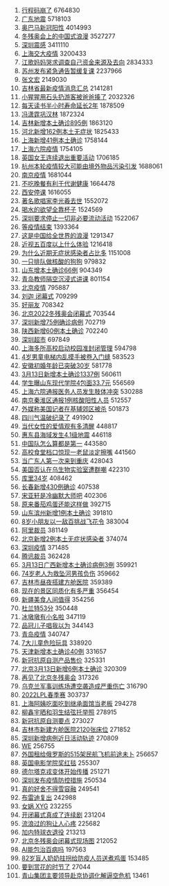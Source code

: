 1. [行程码崩了](https://s.weibo.com//weibo?q=%23%E8%A1%8C%E7%A8%8B%E7%A0%81%E5%B4%A9%E4%BA%86%23&Refer=top) 6764830
2. [广东地震](https://s.weibo.com//weibo?q=%23%E5%B9%BF%E4%B8%9C%E5%9C%B0%E9%9C%87%23&Refer=top) 5718103
3. [奥巴马新冠阳性](https://s.weibo.com//weibo?q=%23%E5%A5%A5%E5%B7%B4%E9%A9%AC%E6%96%B0%E5%86%A0%E9%98%B3%E6%80%A7%23&Refer=top) 4014993
4. [冬残奥会上的中国式浪漫](https://s.weibo.com//weibo?q=%23%E5%86%AC%E6%AE%8B%E5%A5%A5%E4%BC%9A%E4%B8%8A%E7%9A%84%E4%B8%AD%E5%9B%BD%E5%BC%8F%E6%B5%AA%E6%BC%AB%23&Refer=top) 3527277
5. [深圳震感](https://s.weibo.com//weibo?q=%23%E6%B7%B1%E5%9C%B3%E9%9C%87%E6%84%9F%23&Refer=top) 3411110
6. [上海交大疫情](https://s.weibo.com//weibo?q=%23%E4%B8%8A%E6%B5%B7%E4%BA%A4%E5%A4%A7%E7%96%AB%E6%83%85%23&Refer=top) 3200433
7. [江歌妈妈哭求调查自己资金来源及去向](https://s.weibo.com//weibo?q=%23%E6%B1%9F%E6%AD%8C%E5%A6%88%E5%A6%88%E5%93%AD%E6%B1%82%E8%B0%83%E6%9F%A5%E8%87%AA%E5%B7%B1%E8%B5%84%E9%87%91%E6%9D%A5%E6%BA%90%E5%8F%8A%E5%8E%BB%E5%90%91%23&Refer=top) 2834333
8. [苏州发布紧急通告暂缓复课](https://s.weibo.com//weibo?q=%23%E8%8B%8F%E5%B7%9E%E5%8F%91%E5%B8%83%E7%B4%A7%E6%80%A5%E9%80%9A%E5%91%8A%E6%9A%82%E7%BC%93%E5%A4%8D%E8%AF%BE%23&Refer=top) 2237966
9. [张文宏](https://s.weibo.com//weibo?q=%E5%BC%A0%E6%96%87%E5%AE%8F&Refer=top) 2149030
10. [吉林省最新疫情消息汇总](https://s.weibo.com//weibo?q=%23%E5%90%89%E6%9E%97%E7%9C%81%E6%9C%80%E6%96%B0%E7%96%AB%E6%83%85%E6%B6%88%E6%81%AF%E6%B1%87%E6%80%BB%23&Refer=top) 2141281
11. [小猩猩用石头扔游客被爸爸揍了](https://s.weibo.com//weibo?q=%23%E5%B0%8F%E7%8C%A9%E7%8C%A9%E7%94%A8%E7%9F%B3%E5%A4%B4%E6%89%94%E6%B8%B8%E5%AE%A2%E8%A2%AB%E7%88%B8%E7%88%B8%E6%8F%8D%E4%BA%86%23&Refer=top) 2032326
12. [每天读书半小时寿命延长2年](https://s.weibo.com//weibo?q=%23%E6%AF%8F%E5%A4%A9%E8%AF%BB%E4%B9%A6%E5%8D%8A%E5%B0%8F%E6%97%B6%E5%AF%BF%E5%91%BD%E5%BB%B6%E9%95%BF2%E5%B9%B4%23&Refer=top) 1878509
13. [冯潇霆巩汉林](https://s.weibo.com//weibo?q=%E5%86%AF%E6%BD%87%E9%9C%86%E5%B7%A9%E6%B1%89%E6%9E%97&Refer=top) 1872324
14. [吉林新增本土确诊895例](https://s.weibo.com//weibo?q=%23%E5%90%89%E6%9E%97%E6%96%B0%E5%A2%9E%E6%9C%AC%E5%9C%9F%E7%A1%AE%E8%AF%8A895%E4%BE%8B%23&Refer=top) 1863120
15. [河北新增162例本土无症状](https://s.weibo.com//weibo?q=%23%E6%B2%B3%E5%8C%97%E6%96%B0%E5%A2%9E162%E4%BE%8B%E6%9C%AC%E5%9C%9F%E6%97%A0%E7%97%87%E7%8A%B6%23&Refer=top) 1825433
16. [上海新增41例本土确诊](https://s.weibo.com//weibo?q=%23%E4%B8%8A%E6%B5%B7%E6%96%B0%E5%A2%9E41%E4%BE%8B%E6%9C%AC%E5%9C%9F%E7%A1%AE%E8%AF%8A%23&Refer=top) 1758144
17. [上海六院疫情](https://s.weibo.com//weibo?q=%23%E4%B8%8A%E6%B5%B7%E5%85%AD%E9%99%A2%E7%96%AB%E6%83%85%23&Refer=top) 1754105
18. [英国女王连续退出重要活动](https://s.weibo.com//weibo?q=%23%E8%8B%B1%E5%9B%BD%E5%A5%B3%E7%8E%8B%E8%BF%9E%E7%BB%AD%E9%80%80%E5%87%BA%E9%87%8D%E8%A6%81%E6%B4%BB%E5%8A%A8%23&Refer=top) 1706185
19. [杭州本轮疫情较大可能由境外物品污染引发](https://s.weibo.com//weibo?q=%23%E6%9D%AD%E5%B7%9E%E6%9C%AC%E8%BD%AE%E7%96%AB%E6%83%85%E8%BE%83%E5%A4%A7%E5%8F%AF%E8%83%BD%E7%94%B1%E5%A2%83%E5%A4%96%E7%89%A9%E5%93%81%E6%B1%A1%E6%9F%93%E5%BC%95%E5%8F%91%23&Refer=top) 1688061
20. [南京疫情](https://s.weibo.com//weibo?q=%23%E5%8D%97%E4%BA%AC%E7%96%AB%E6%83%85%23&Refer=top) 1681044
21. [不吃晚餐有利于代谢健康](https://s.weibo.com//weibo?q=%23%E4%B8%8D%E5%90%83%E6%99%9A%E9%A4%90%E6%9C%89%E5%88%A9%E4%BA%8E%E4%BB%A3%E8%B0%A2%E5%81%A5%E5%BA%B7%23&Refer=top) 1664478
22. [西安停课](https://s.weibo.com//weibo?q=%E8%A5%BF%E5%AE%89%E5%81%9C%E8%AF%BE&Refer=top) 1616055
23. [著名歌唱家李光羲去世](https://s.weibo.com//weibo?q=%23%E8%91%97%E5%90%8D%E6%AD%8C%E5%94%B1%E5%AE%B6%E6%9D%8E%E5%85%89%E7%BE%B2%E5%8E%BB%E4%B8%96%23&Refer=top) 1552072
24. [喝水的欲望全靠杯子](https://s.weibo.com//weibo?q=%23%E5%96%9D%E6%B0%B4%E7%9A%84%E6%AC%B2%E6%9C%9B%E5%85%A8%E9%9D%A0%E6%9D%AF%E5%AD%90%23&Refer=top) 1524569
25. [深圳要求停止一切非必要流动活动](https://s.weibo.com//weibo?q=%23%E6%B7%B1%E5%9C%B3%E8%A6%81%E6%B1%82%E5%81%9C%E6%AD%A2%E4%B8%80%E5%88%87%E9%9D%9E%E5%BF%85%E8%A6%81%E6%B5%81%E5%8A%A8%E6%B4%BB%E5%8A%A8%23&Refer=top) 1522067
26. [等疫情结束](https://s.weibo.com//weibo?q=%23%E7%AD%89%E7%96%AB%E6%83%85%E7%BB%93%E6%9D%9F%23&Refer=top) 1393364
27. [这是中国给全世界的浪漫](https://s.weibo.com//weibo?q=%23%E8%BF%99%E6%98%AF%E4%B8%AD%E5%9B%BD%E7%BB%99%E5%85%A8%E4%B8%96%E7%95%8C%E7%9A%84%E6%B5%AA%E6%BC%AB%23&Refer=top) 1291347
28. [近视五百度以上什么体验](https://s.weibo.com//weibo?q=%23%E8%BF%91%E8%A7%86%E4%BA%94%E7%99%BE%E5%BA%A6%E4%BB%A5%E4%B8%8A%E4%BB%80%E4%B9%88%E4%BD%93%E9%AA%8C%23&Refer=top) 1216418
29. [为什么近期无症状感染者占比多](https://s.weibo.com//weibo?q=%23%E4%B8%BA%E4%BB%80%E4%B9%88%E8%BF%91%E6%9C%9F%E6%97%A0%E7%97%87%E7%8A%B6%E6%84%9F%E6%9F%93%E8%80%85%E5%8D%A0%E6%AF%94%E5%A4%9A%23&Refer=top) 1151008
30. [一只排队做核酸的狗狗](https://s.weibo.com//weibo?q=%23%E4%B8%80%E5%8F%AA%E6%8E%92%E9%98%9F%E5%81%9A%E6%A0%B8%E9%85%B8%E7%9A%84%E7%8B%97%E7%8B%97%23&Refer=top) 979832
31. [山东增本土确诊66例](https://s.weibo.com//weibo?q=%23%E5%B1%B1%E4%B8%9C%E5%A2%9E%E6%9C%AC%E5%9C%9F%E7%A1%AE%E8%AF%8A66%E4%BE%8B%23&Refer=top) 904349
32. [青岛教师隔空沉浸式讲课](https://s.weibo.com//weibo?q=%23%E9%9D%92%E5%B2%9B%E6%95%99%E5%B8%88%E9%9A%94%E7%A9%BA%E6%B2%89%E6%B5%B8%E5%BC%8F%E8%AE%B2%E8%AF%BE%23&Refer=top) 801154
33. [北京疫情](https://s.weibo.com//weibo?q=%23%E5%8C%97%E4%BA%AC%E7%96%AB%E6%83%85%23&Refer=top) 795887
34. [刘迦 闭幕式](https://s.weibo.com//weibo?q=%E5%88%98%E8%BF%A6%20%E9%97%AD%E5%B9%95%E5%BC%8F&Refer=top) 709299
35. [好丽友](https://s.weibo.com//weibo?q=%E5%A5%BD%E4%B8%BD%E5%8F%8B&Refer=top) 708342
36. [北京2022冬残奥会闭幕式](https://s.weibo.com//weibo?q=%23%E5%8C%97%E4%BA%AC2022%E5%86%AC%E6%AE%8B%E5%A5%A5%E4%BC%9A%E9%97%AD%E5%B9%95%E5%BC%8F%23&Refer=top) 703544
37. [深圳新增75例确诊病例](https://s.weibo.com//weibo?q=%23%E6%B7%B1%E5%9C%B3%E6%96%B0%E5%A2%9E75%E4%BE%8B%E7%A1%AE%E8%AF%8A%E7%97%85%E4%BE%8B%23&Refer=top) 702719
38. [陕西新增60例本土确诊](https://s.weibo.com//weibo?q=%23%E9%99%95%E8%A5%BF%E6%96%B0%E5%A2%9E60%E4%BE%8B%E6%9C%AC%E5%9C%9F%E7%A1%AE%E8%AF%8A%23&Refer=top) 702240
39. [深圳超市](https://s.weibo.com//weibo?q=%E6%B7%B1%E5%9C%B3%E8%B6%85%E5%B8%82&Refer=top) 697849
40. [上海多所高校启动校园准封闭管理](https://s.weibo.com//weibo?q=%23%E4%B8%8A%E6%B5%B7%E5%A4%9A%E6%89%80%E9%AB%98%E6%A0%A1%E5%90%AF%E5%8A%A8%E6%A0%A1%E5%9B%AD%E5%87%86%E5%B0%81%E9%97%AD%E7%AE%A1%E7%90%86%23&Refer=top) 594798
41. [4岁男童电梯内乱摸手被卷入门缝](https://s.weibo.com//weibo?q=%234%E5%B2%81%E7%94%B7%E7%AB%A5%E7%94%B5%E6%A2%AF%E5%86%85%E4%B9%B1%E6%91%B8%E6%89%8B%E8%A2%AB%E5%8D%B7%E5%85%A5%E9%97%A8%E7%BC%9D%23&Refer=top) 583523
42. [安徽初婚年龄已突破30岁](https://s.weibo.com//weibo?q=%23%E5%AE%89%E5%BE%BD%E5%88%9D%E5%A9%9A%E5%B9%B4%E9%BE%84%E5%B7%B2%E7%AA%81%E7%A0%B430%E5%B2%81%23&Refer=top) 581778
43. [3月13日新增本土确诊1337例](https://s.weibo.com//weibo?q=%233%E6%9C%8813%E6%97%A5%E6%96%B0%E5%A2%9E%E6%9C%AC%E5%9C%9F%E7%A1%AE%E8%AF%8A1337%E4%BE%8B%23&Refer=top) 560611
44. [学生曝山东现代学院4包面33.7元](https://s.weibo.com//weibo?q=%23%E5%AD%A6%E7%94%9F%E6%9B%9D%E5%B1%B1%E4%B8%9C%E7%8E%B0%E4%BB%A3%E5%AD%A6%E9%99%A24%E5%8C%85%E9%9D%A233.7%E5%85%83%23&Refer=top) 556569
45. [上海六院通报医务人员发生肢体冲突](https://s.weibo.com//weibo?q=%23%E4%B8%8A%E6%B5%B7%E5%85%AD%E9%99%A2%E9%80%9A%E6%8A%A5%E5%8C%BB%E5%8A%A1%E4%BA%BA%E5%91%98%E5%8F%91%E7%94%9F%E8%82%A2%E4%BD%93%E5%86%B2%E7%AA%81%23&Refer=top) 530288
46. [南京秦淮区通报1例核酸阳性人员](https://s.weibo.com//weibo?q=%23%E5%8D%97%E4%BA%AC%E7%A7%A6%E6%B7%AE%E5%8C%BA%E9%80%9A%E6%8A%A51%E4%BE%8B%E6%A0%B8%E9%85%B8%E9%98%B3%E6%80%A7%E4%BA%BA%E5%91%98%23&Refer=top) 512557
47. [外媒称美国记者在基辅郊区被杀](https://s.weibo.com//weibo?q=%23%E5%A4%96%E5%AA%92%E7%A7%B0%E7%BE%8E%E5%9B%BD%E8%AE%B0%E8%80%85%E5%9C%A8%E5%9F%BA%E8%BE%85%E9%83%8A%E5%8C%BA%E8%A2%AB%E6%9D%80%23&Refer=top) 501873
48. [四川气温破纪录了](https://s.weibo.com//weibo?q=%23%E5%9B%9B%E5%B7%9D%E6%B0%94%E6%B8%A9%E7%A0%B4%E7%BA%AA%E5%BD%95%E4%BA%86%23&Refer=top) 491902
49. [当代女性的爱情观有多清醒](https://s.weibo.com//weibo?q=%23%E5%BD%93%E4%BB%A3%E5%A5%B3%E6%80%A7%E7%9A%84%E7%88%B1%E6%83%85%E8%A7%82%E6%9C%89%E5%A4%9A%E6%B8%85%E9%86%92%23&Refer=top) 448817
50. [惠东县海域发生4.1级地震](https://s.weibo.com//weibo?q=%23%E6%83%A0%E4%B8%9C%E5%8E%BF%E6%B5%B7%E5%9F%9F%E5%8F%91%E7%94%9F4.1%E7%BA%A7%E5%9C%B0%E9%9C%87%23&Refer=top) 446118
51. [中国队怎么算都是第一](https://s.weibo.com//weibo?q=%23%E4%B8%AD%E5%9B%BD%E9%98%9F%E6%80%8E%E4%B9%88%E7%AE%97%E9%83%BD%E6%98%AF%E7%AC%AC%E4%B8%80%23&Refer=top) 443580
52. [高校食堂档口惊现一老鼠淡定擦嘴](https://s.weibo.com//weibo?q=%23%E9%AB%98%E6%A0%A1%E9%A3%9F%E5%A0%82%E6%A1%A3%E5%8F%A3%E6%83%8A%E7%8E%B0%E4%B8%80%E8%80%81%E9%BC%A0%E6%B7%A1%E5%AE%9A%E6%93%A6%E5%98%B4%23&Refer=top) 441560
53. [当广东人第一次来到重庆](https://s.weibo.com//weibo?q=%E5%BD%93%E5%B9%BF%E4%B8%9C%E4%BA%BA%E7%AC%AC%E4%B8%80%E6%AC%A1%E6%9D%A5%E5%88%B0%E9%87%8D%E5%BA%86&Refer=top) 428043
54. [美国否认在乌生物实验室遭群嘲](https://s.weibo.com//weibo?q=%23%E7%BE%8E%E5%9B%BD%E5%90%A6%E8%AE%A4%E5%9C%A8%E4%B9%8C%E7%94%9F%E7%89%A9%E5%AE%9E%E9%AA%8C%E5%AE%A4%E9%81%AD%E7%BE%A4%E5%98%B2%23&Refer=top) 422310
55. [库里34岁](https://s.weibo.com//weibo?q=%E5%BA%93%E9%87%8C34%E5%B2%81&Refer=top) 408462
56. [长春新增430例确诊](https://s.weibo.com//weibo?q=%23%E9%95%BF%E6%98%A5%E6%96%B0%E5%A2%9E430%E4%BE%8B%E7%A1%AE%E8%AF%8A%23&Refer=top) 407538
57. [宋亚轩是冷幽默大师吧](https://s.weibo.com//weibo?q=%23%E5%AE%8B%E4%BA%9A%E8%BD%A9%E6%98%AF%E5%86%B7%E5%B9%BD%E9%BB%98%E5%A4%A7%E5%B8%88%E5%90%A7%23&Refer=top) 402306
58. [原来番茄鸡蛋还能这样做](https://s.weibo.com//weibo?q=%23%E5%8E%9F%E6%9D%A5%E7%95%AA%E8%8C%84%E9%B8%A1%E8%9B%8B%E8%BF%98%E8%83%BD%E8%BF%99%E6%A0%B7%E5%81%9A%23&Refer=top) 392715
59. [山东滨州新增1例本土确诊](https://s.weibo.com//weibo?q=%23%E5%B1%B1%E4%B8%9C%E6%BB%A8%E5%B7%9E%E6%96%B0%E5%A2%9E1%E4%BE%8B%E6%9C%AC%E5%9C%9F%E7%A1%AE%E8%AF%8A%23&Refer=top) 391810
60. [8岁小朋友以一敌百挑战飞花令](https://s.weibo.com//weibo?q=%238%E5%B2%81%E5%B0%8F%E6%9C%8B%E5%8F%8B%E4%BB%A5%E4%B8%80%E6%95%8C%E7%99%BE%E6%8C%91%E6%88%98%E9%A3%9E%E8%8A%B1%E4%BB%A4%23&Refer=top) 383004
61. [阿里裁员](https://s.weibo.com//weibo?q=%23%E9%98%BF%E9%87%8C%E8%A3%81%E5%91%98%23&Refer=top) 381149
62. [北京新增2例本土无症状感染者](https://s.weibo.com//weibo?q=%23%E5%8C%97%E4%BA%AC%E6%96%B0%E5%A2%9E2%E4%BE%8B%E6%9C%AC%E5%9C%9F%E6%97%A0%E7%97%87%E7%8A%B6%E6%84%9F%E6%9F%93%E8%80%85%23&Refer=top) 374074
63. [深圳疫情](https://s.weibo.com//weibo?q=%23%E6%B7%B1%E5%9C%B3%E7%96%AB%E6%83%85%23&Refer=top) 371485
64. [腾讯裁员](https://s.weibo.com//weibo?q=%E8%85%BE%E8%AE%AF%E8%A3%81%E5%91%98&Refer=top) 362428
65. [3月13日广西新增本土确诊病例3例](https://s.weibo.com//weibo?q=%233%E6%9C%8813%E6%97%A5%E5%B9%BF%E8%A5%BF%E6%96%B0%E5%A2%9E%E6%9C%AC%E5%9C%9F%E7%A1%AE%E8%AF%8A%E7%97%85%E4%BE%8B3%E4%BE%8B%23&Refer=top) 359921
66. [74岁老人为救坠河男孩负伤](https://s.weibo.com//weibo?q=%2374%E5%B2%81%E8%80%81%E4%BA%BA%E4%B8%BA%E6%95%91%E5%9D%A0%E6%B2%B3%E7%94%B7%E5%AD%A9%E8%B4%9F%E4%BC%A4%23&Refer=top) 359662
67. [吉林市昼夜搭建方舱医院](https://s.weibo.com//weibo?q=%23%E5%90%89%E6%9E%97%E5%B8%82%E6%98%BC%E5%A4%9C%E6%90%AD%E5%BB%BA%E6%96%B9%E8%88%B1%E5%8C%BB%E9%99%A2%23&Refer=top) 359389
68. [现在的景区同质化有多严重](https://s.weibo.com//weibo?q=%23%E7%8E%B0%E5%9C%A8%E7%9A%84%E6%99%AF%E5%8C%BA%E5%90%8C%E8%B4%A8%E5%8C%96%E6%9C%89%E5%A4%9A%E4%B8%A5%E9%87%8D%23&Refer=top) 356454
69. [新疆美食人间值得](https://s.weibo.com//weibo?q=%23%E6%96%B0%E7%96%86%E7%BE%8E%E9%A3%9F%E4%BA%BA%E9%97%B4%E5%80%BC%E5%BE%97%23&Refer=top) 354256
70. [杜兰特53分](https://s.weibo.com//weibo?q=%23%E6%9D%9C%E5%85%B0%E7%89%B953%E5%88%86%23&Refer=top) 350448
71. [冰墩墩有小名啦](https://s.weibo.com//weibo?q=%23%E5%86%B0%E5%A2%A9%E5%A2%A9%E6%9C%89%E5%B0%8F%E5%90%8D%E5%95%A6%23&Refer=top) 347119
72. [品冠儿子唱我以为](https://s.weibo.com//weibo?q=%23%E5%93%81%E5%86%A0%E5%84%BF%E5%AD%90%E5%94%B1%E6%88%91%E4%BB%A5%E4%B8%BA%23&Refer=top) 344143
73. [青岛疫情](https://s.weibo.com//weibo?q=%E9%9D%92%E5%B2%9B%E7%96%AB%E6%83%85&Refer=top) 340747
74. [7大儿童危险玩具](https://s.weibo.com//weibo?q=%237%E5%A4%A7%E5%84%BF%E7%AB%A5%E5%8D%B1%E9%99%A9%E7%8E%A9%E5%85%B7%23&Refer=top) 338920
75. [天津新增本土确诊40例](https://s.weibo.com//weibo?q=%23%E5%A4%A9%E6%B4%A5%E6%96%B0%E5%A2%9E%E6%9C%AC%E5%9C%9F%E7%A1%AE%E8%AF%8A40%E4%BE%8B%23&Refer=top) 331657
76. [新冠抗原自测产品售价](https://s.weibo.com//weibo?q=%23%E6%96%B0%E5%86%A0%E6%8A%97%E5%8E%9F%E8%87%AA%E6%B5%8B%E4%BA%A7%E5%93%81%E5%94%AE%E4%BB%B7%23&Refer=top) 325331
77. [北京3月13日新增6例本土确诊](https://s.weibo.com//weibo?q=%23%E5%8C%97%E4%BA%AC3%E6%9C%8813%E6%97%A5%E6%96%B0%E5%A2%9E6%E4%BE%8B%E6%9C%AC%E5%9C%9F%E7%A1%AE%E8%AF%8A%23&Refer=top) 320309
78. [再见了北京冬残奥会](https://s.weibo.com//weibo?q=%23%E5%86%8D%E8%A7%81%E4%BA%86%E5%8C%97%E4%BA%AC%E5%86%AC%E6%AE%8B%E5%A5%A5%E4%BC%9A%23&Refer=top) 317326
79. [乌克兰军事训练场遭空袭造成严重伤亡](https://s.weibo.com//weibo?q=%23%E4%B9%8C%E5%85%8B%E5%85%B0%E5%86%9B%E4%BA%8B%E8%AE%AD%E7%BB%83%E5%9C%BA%E9%81%AD%E7%A9%BA%E8%A2%AD%E9%80%A0%E6%88%90%E4%B8%A5%E9%87%8D%E4%BC%A4%E4%BA%A1%23&Refer=top) 316790
80. [2022LPL春季赛](https://s.weibo.com//weibo?q=2022LPL%E6%98%A5%E5%AD%A3%E8%B5%9B&Refer=top) 303737
81. [上海阿姨吃面吃到继承面馆当老板](https://s.weibo.com//weibo?q=%23%E4%B8%8A%E6%B5%B7%E9%98%BF%E5%A7%A8%E5%90%83%E9%9D%A2%E5%90%83%E5%88%B0%E7%BB%A7%E6%89%BF%E9%9D%A2%E9%A6%86%E5%BD%93%E8%80%81%E6%9D%BF%23&Refer=top) 294278
82. [柳鑫宇晒和羽生结弦托举照](https://s.weibo.com//weibo?q=%23%E6%9F%B3%E9%91%AB%E5%AE%87%E6%99%92%E5%92%8C%E7%BE%BD%E7%94%9F%E7%BB%93%E5%BC%A6%E6%89%98%E4%B8%BE%E7%85%A7%23&Refer=top) 278915
83. [新冠抗原自测要点](https://s.weibo.com//weibo?q=%23%E6%96%B0%E5%86%A0%E6%8A%97%E5%8E%9F%E8%87%AA%E6%B5%8B%E8%A6%81%E7%82%B9%23&Refer=top) 273027
84. [吉林市新建方舱医院2120张床位](https://s.weibo.com//weibo?q=%23%E5%90%89%E6%9E%97%E5%B8%82%E6%96%B0%E5%BB%BA%E6%96%B9%E8%88%B1%E5%8C%BB%E9%99%A22120%E5%BC%A0%E5%BA%8A%E4%BD%8D%23&Refer=top) 271852
85. [深圳新增病例近日活动轨迹](https://s.weibo.com//weibo?q=%23%E6%B7%B1%E5%9C%B3%E6%96%B0%E5%A2%9E%E7%97%85%E4%BE%8B%E8%BF%91%E6%97%A5%E6%B4%BB%E5%8A%A8%E8%BD%A8%E8%BF%B9%23&Refer=top) 270809
86. [WE](https://s.weibo.com//weibo?q=WE&Refer=top) 256755
87. [外国租给俄罗斯的515架民航飞机前途未卜](https://s.weibo.com//weibo?q=%23%E5%A4%96%E5%9B%BD%E7%A7%9F%E7%BB%99%E4%BF%84%E7%BD%97%E6%96%AF%E7%9A%84515%E6%9E%B6%E6%B0%91%E8%88%AA%E9%A3%9E%E6%9C%BA%E5%89%8D%E9%80%94%E6%9C%AA%E5%8D%9C%23&Refer=top) 256657
88. [英国电影学院奖红毯](https://s.weibo.com//weibo?q=%23%E8%8B%B1%E5%9B%BD%E7%94%B5%E5%BD%B1%E5%AD%A6%E9%99%A2%E5%A5%96%E7%BA%A2%E6%AF%AF%23&Refer=top) 255307
89. [德尔塔克戎变体开始传播](https://s.weibo.com//weibo?q=%23%E5%BE%B7%E5%B0%94%E5%A1%94%E5%85%8B%E6%88%8E%E5%8F%98%E4%BD%93%E5%BC%80%E5%A7%8B%E4%BC%A0%E6%92%AD%23&Refer=top) 251271
90. [深圳发布疫情防控措施](https://s.weibo.com//weibo?q=%23%E6%B7%B1%E5%9C%B3%E5%8F%91%E5%B8%83%E7%96%AB%E6%83%85%E9%98%B2%E6%8E%A7%E6%8E%AA%E6%96%BD%23&Refer=top) 250534
91. [真的好舍不得雪容融](https://s.weibo.com//weibo?q=%23%E7%9C%9F%E7%9A%84%E5%A5%BD%E8%88%8D%E4%B8%8D%E5%BE%97%E9%9B%AA%E5%AE%B9%E8%9E%8D%23&Refer=top) 249541
92. [布雷迪复出](https://s.weibo.com//weibo?q=%23%E5%B8%83%E9%9B%B7%E8%BF%AA%E5%A4%8D%E5%87%BA%23&Refer=top) 242988
93. [女娲 XYG](https://s.weibo.com//weibo?q=%E5%A5%B3%E5%A8%B2%20XYG&Refer=top) 232255
94. [开闭幕式真成了连续剧](https://s.weibo.com//weibo?q=%23%E5%BC%80%E9%97%AD%E5%B9%95%E5%BC%8F%E7%9C%9F%E6%88%90%E4%BA%86%E8%BF%9E%E7%BB%AD%E5%89%A7%23&Refer=top) 231204
95. [流浪过的狗让人心疼](https://s.weibo.com//weibo?q=%23%E6%B5%81%E6%B5%AA%E8%BF%87%E7%9A%84%E7%8B%97%E8%AE%A9%E4%BA%BA%E5%BF%83%E7%96%BC%23&Refer=top) 225682
96. [加内特球衣退役](https://s.weibo.com//weibo?q=%23%E5%8A%A0%E5%86%85%E7%89%B9%E7%90%83%E8%A1%A3%E9%80%80%E5%BD%B9%23&Refer=top) 213213
97. [北京冬残奥会闭幕式现场图](https://s.weibo.com//weibo?q=%23%E5%8C%97%E4%BA%AC%E5%86%AC%E6%AE%8B%E5%A5%A5%E4%BC%9A%E9%97%AD%E5%B9%95%E5%BC%8F%E7%8E%B0%E5%9C%BA%E5%9B%BE%23&Refer=top) 212052
98. [AI能包治百病吗](https://s.weibo.com//weibo?q=%23AI%E8%83%BD%E5%8C%85%E6%B2%BB%E7%99%BE%E7%97%85%E5%90%97%23&Refer=top) 197563
99. [82岁盲人奶奶拄拐给防疫人员送煮鸡蛋](https://s.weibo.com//weibo?q=%2382%E5%B2%81%E7%9B%B2%E4%BA%BA%E5%A5%B6%E5%A5%B6%E6%8B%84%E6%8B%90%E7%BB%99%E9%98%B2%E7%96%AB%E4%BA%BA%E5%91%98%E9%80%81%E7%85%AE%E9%B8%A1%E8%9B%8B%23&Refer=top) 153485
100. [要到赏花的时节了](https://s.weibo.com//weibo?q=%E8%A6%81%E5%88%B0%E8%B5%8F%E8%8A%B1%E7%9A%84%E6%97%B6%E8%8A%82%E4%BA%86&Refer=top) 27044
101. [青山集团主要领导赴京协调化解逼空危机](https://s.weibo.com//weibo?q=%23%E9%9D%92%E5%B1%B1%E9%9B%86%E5%9B%A2%E4%B8%BB%E8%A6%81%E9%A2%86%E5%AF%BC%E8%B5%B4%E4%BA%AC%E5%8D%8F%E8%B0%83%E5%8C%96%E8%A7%A3%E9%80%BC%E7%A9%BA%E5%8D%B1%E6%9C%BA%23&Refer=top) 13461
